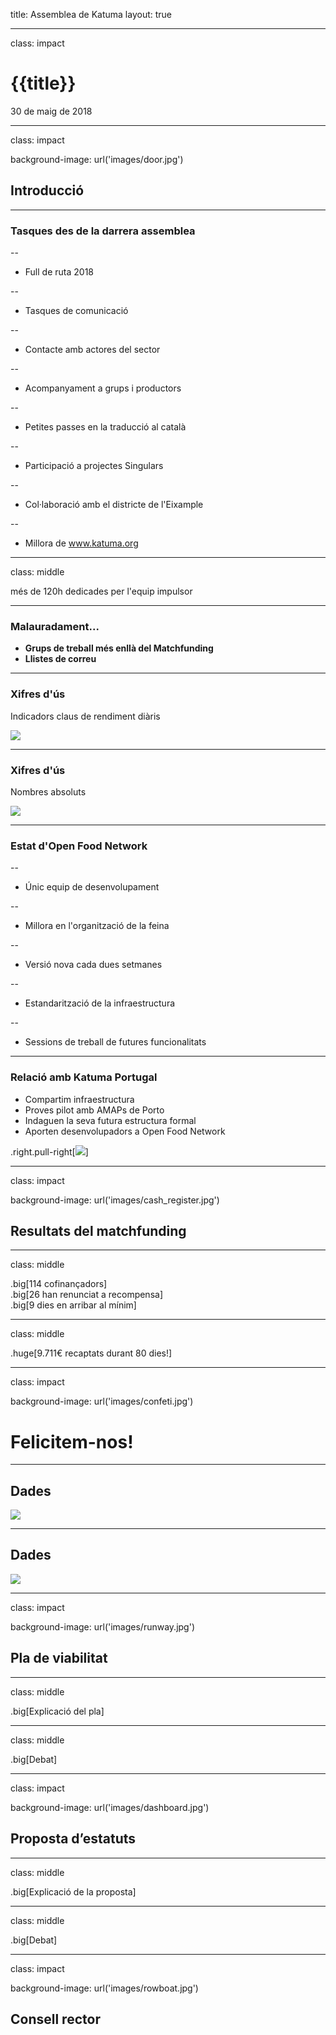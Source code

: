 title: Assemblea de Katuma
layout: true

---

class: impact

# {{title}}
30 de maig de 2018

---

class: impact

background-image: url('images/door.jpg')

## Introducció

---

### Tasques des de la darrera assemblea

--
* Full de ruta 2018

--
* Tasques de comunicació

--
* Contacte amb actores del sector

--
* Acompanyament a grups i productors

--
* Petites passes en la traducció al català

--
* Participació a projectes Singulars

--
* Col·laboració amb el districte de l'Eixample

--
* Millora de www.katuma.org

---

class: middle

més de 120h dedicades per l'equip impulsor

---

### Malauradament...

* **Grups de treball més enllà del Matchfunding**
* **Llistes de correu**

---

### Xifres d'ús

Indicadors claus de rendiment diàris

![](images/daily_kpis.png)

---

### Xifres d'ús

Nombres absoluts

![](images/absolute_numbers.png)

---

### Estat d'Open Food Network

--
* Únic equip de desenvolupament

--
* Millora en l'organització de la feina

--
* Versió nova cada dues setmanes

--
* Estandarització de la infraestructura

--
* Sessions de treball de futures funcionalitats

---

### Relació amb Katuma Portugal

* Compartim infraestructura
* Proves pilot amb AMAPs de Porto
* Indaguen la seva futura estructura formal
* Aporten desenvolupadors a Open Food Network

.right.pull-right[![](images/katuma_portugal.png)]

---

class: impact

background-image: url('images/cash_register.jpg')

## Resultats del matchfunding

---

class: middle

.big[114 cofinançadors]<br>
.big[26 han renunciat a recompensa]<br>
.big[9 dies en arribar al mínim]

---

class: middle

.huge[9.711€ recaptats durant 80 dies!]

---

class: impact

background-image: url('images/confeti.jpg')

# Felicitem-nos!

---

## Dades

![](images/origin_project_visits.png)

---

## Dades

![](images/origin_project_contributions.png)

---

class: impact

background-image: url('images/runway.jpg')

## Pla de viabilitat

---

class: middle

.big[Explicació del pla]

---

class: middle

.big[Debat]

---

class: impact

background-image: url('images/dashboard.jpg')

## Proposta d’estatuts

---

class: middle

.big[Explicació de la proposta]

---

class: middle

.big[Debat]

---

class: impact

background-image: url('images/rowboat.jpg')

## Consell rector



